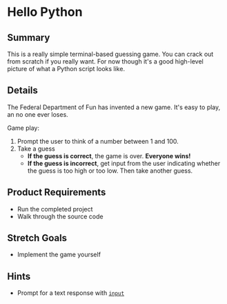 # Hello Python

## Summary
This is a really simple terminal-based guessing game. You can crack out
from scratch if you really want. For now though it's a good high-level
picture of what a Python script looks like.


## Details

The Federal Department of Fun has invented a new game. It's 
easy to play, an no one ever loses. 

Game play:
  1. Prompt the user to think of a number between 1 and 100.
  2. Take a guess
     - **If the guess is correct**, the game is over. **Everyone  wins!**
     - **If the guess is incorrect**, get input from the user indicating whether the guess is too high or too low. Then take another guess.


## Product Requirements
* Run the completed project 
* Walk through the source code


## Stretch Goals
* Implement the game yourself














## Hints
* Prompt for a text response with [`input`](https://docs.python.org/3/library/functions.html#input)
